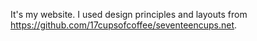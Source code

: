 It's my website. I used design principles and layouts from https://github.com/17cupsofcoffee/seventeencups.net. 